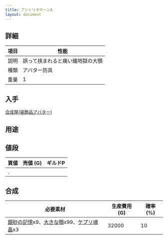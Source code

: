 ```yaml
---
title: アントリオホーンA
layout: document
---
```

## 詳細

|項目|性能|
|---|---|
|説明|誤って挟まれると痛い蟻地獄の大顎|
|種類|アバター防具|
|重量|1|

## 入手

[合成屋(装飾品アバター)](合成屋(装飾品アバター))

## 用途

## 値段

|買値|売値 (G)|ギルドP|
|---|---|---|
|.|||

## 合成

|必要素材|生産費用 (G)|確率 (%)|
|---|---|---|
|[銀砂の記憶](銀砂の記憶)x9、[大きな顎](大きな顎)x99、[ケプリ魂晶](ケプリ魂晶)x3|32000|10|
